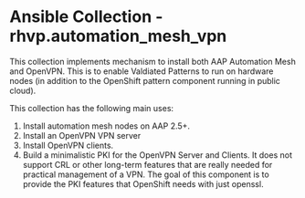 # Ansible Collection - rhvp.automation_mesh_vpn

This collection implements mechanism to install both AAP Automation Mesh and OpenVPN. This is to enable Valdiated
Patterns to run on hardware nodes (in addition to the OpenShift pattern component running in public cloud).

This collection has the following main uses:
1. Install automation mesh nodes on AAP 2.5+.
2. Install an OpenVPN VPN server
3. Install OpenVPN clients.
4. Build a minimalistic PKI for the OpenVPN Server and Clients. It does not support CRL or other long-term
   features that are really needed for practical management of a VPN. The goal of this component is to provide
   the PKI features that OpenShift needs with just openssl.
